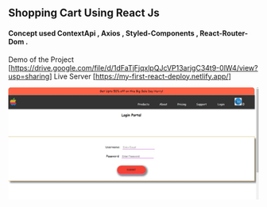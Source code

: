 ## Shopping Cart Using React Js
#### Concept used ContextApi , Axios , Styled-Components , React-Router-Dom .

Demo of the Project [https://drive.google.com/file/d/1dFaTjFjqxlpQJcVP13arjgC34t9-0lW4/view?usp=sharing]
Live Server [https://my-first-react-deploy.netlify.app/]

![Alt text](public\images\image1.jpg?raw=true "Title")
  